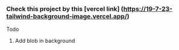 ### Check this project by this [vercel link] (https://19-7-23-tailwind-background-image.vercel.app/)

Todo

1. Add blob in background
